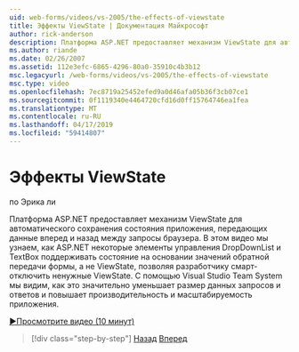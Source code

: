 ```yaml
---
uid: web-forms/videos/vs-2005/the-effects-of-viewstate
title: Эффекты ViewState | Документация Майкрософт
author: rick-anderson
description: Платформа ASP.NET предоставляет механизм ViewState для автоматического сохранения состояния приложения, передающих данные вперед и назад между запрос браузера...
ms.author: riande
ms.date: 02/26/2007
ms.assetid: 112e3efc-6865-4296-80a0-35910c4b3b12
msc.legacyurl: /web-forms/videos/vs-2005/the-effects-of-viewstate
msc.type: video
ms.openlocfilehash: 7ec8719a25452efed9a0d46afa05b36f3cb07ce1
ms.sourcegitcommit: 0f1119340e4464720cfd16d0ff15764746ea1fea
ms.translationtype: MT
ms.contentlocale: ru-RU
ms.lasthandoff: 04/17/2019
ms.locfileid: "59414807"
---
```

# <a name="the-effects-of-viewstate"></a>Эффекты ViewState

по Эрика ли

Платформа ASP.NET предоставляет механизм ViewState для автоматического сохранения состояния приложения, передающих данные вперед и назад между запросы браузера. В этом видео мы узнаем, как ASP.NET некоторые элементы управления DropDownList и TextBox поддерживать состояние на основании значений обратной передачи формы, а не ViewState, позволяя разработчику смарт-отключить ненужные ViewState. С помощью Visual Studio Team System мы видим, как это значительно уменьшает размер данных запросов и ответов и повышает производительность и масштабируемость приложения.

[&#9654;Просмотрите видео (10 минут)](https://channel9.msdn.com/Blogs/ASP-NET-Site-Videos/the-effects-of-viewstate)

> [!div class="step-by-step"]
> [Назад](using-the-load-test-agent.md)
> [Вперед](how-do-i-integrate-defect-tracking-with-testing.md)
